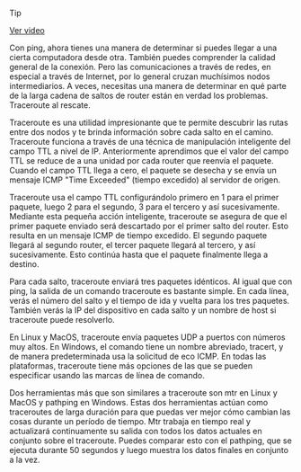 > [!TIP]  
> [Ver video](https://youtu.be/CLupiGxEdWM)

Con ping, ahora tienes una manera de determinar si puedes llegar a una cierta computadora desde otra. También puedes comprender la calidad general de la conexión. Pero las comunicaciones a través de redes, en especial a través de Internet, por lo general cruzan muchísimos nodos intermediarios. A veces, necesitas una manera de determinar en qué parte de la larga cadena de saltos de router están en verdad los problemas. Traceroute al rescate.

Traceroute es una utilidad impresionante que te permite descubrir las rutas entre dos nodos y te brinda información sobre cada salto en el camino. Traceroute funciona a través de una técnica de manipulación inteligente del campo TTL a nivel de IP. Anteriormente aprendimos que el valor del campo TTL se reduce de a una unidad por cada router que reenvía el paquete. Cuando el campo TTL llega a cero, el paquete se desecha y se envía un mensaje ICMP "Time Exceeded" (tiempo excedido) al servidor de origen.

Traceroute usa el campo TTL configurándolo primero en 1 para el primer paquete, luego 2 para el segundo, 3 para el tercero y así sucesivamente. Mediante esta pequeña acción inteligente, traceroute se asegura de que el primer paquete enviado será descartado por el primer salto del router. Esto resulta en un mensaje ICMP de tiempo excedido. El segundo paquete llegará al segundo router, el tercer paquete llegará al tercero, y así sucesivamente. Esto continúa hasta que el paquete finalmente llega a destino.

Para cada salto, traceroute enviará tres paquetes idénticos. Al igual que con ping, la salida de un comando traceroute es bastante simple. En cada línea, verás el número del salto y el tiempo de ida y vuelta para los tres paquetes. También verás la IP del dispositivo en cada salto y un nombre de host si traceroute puede resolverlo.

En Linux y MacOS, traceroute envía paquetes UDP a puertos con números muy altos. En Windows, el comando tiene un nombre abreviado, tracert, y de manera predeterminada usa la solicitud de eco ICMP. En todas las plataformas, traceroute tiene más opciones de las que se pueden especificar usando las marcas de línea de comando.

Dos herramientas más que son similares a traceroute son mtr en Linux y MacOS y pathping en Windows. Estas dos herramientas actúan como traceroutes de larga duración para que puedas ver mejor cómo cambian las cosas durante un período de tiempo. Mtr trabaja en tiempo real y actualizará continuamente su salida con todos los datos actuales en conjunto sobre el traceroute. Puedes comparar esto con el pathping, que se ejecuta durante 50 segundos y luego muestra los datos finales en conjunto a la vez.

